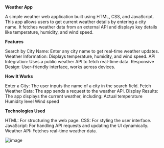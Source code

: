 **Weather App**

A simple weather web application built using HTML, CSS, and JavaScript. This app allows users to get current weather details by entering a city name. It fetches weather data from an external API and displays key details like temperature, humidity, and wind speed.

**Features**

Search by City Name: Enter any city name to get real-time weather updates.
Weather Information: Displays temperature, humidity, and wind speed.
API Integration: Uses a public weather API to fetch real-time data.
Responsive Design: User-friendly interface, works across devices.

**How It Works**

Enter a City: The user inputs the name of a city in the search field.
Fetch Weather Data: The app sends a request to the weather API.
Display Results: The app displays the current weather, 
including:
Actual temperature
Humidity level
Wind speed


**Technologies Used**

HTML: For structuring the web page.
CSS: For styling the user interface.
JavaScript: For handling API requests and updating the UI dynamically.
Weather API: Fetches real-time weather data.

![image](https://github.com/user-attachments/assets/9e9e0a53-d447-4829-a98b-1e828c860a61)
